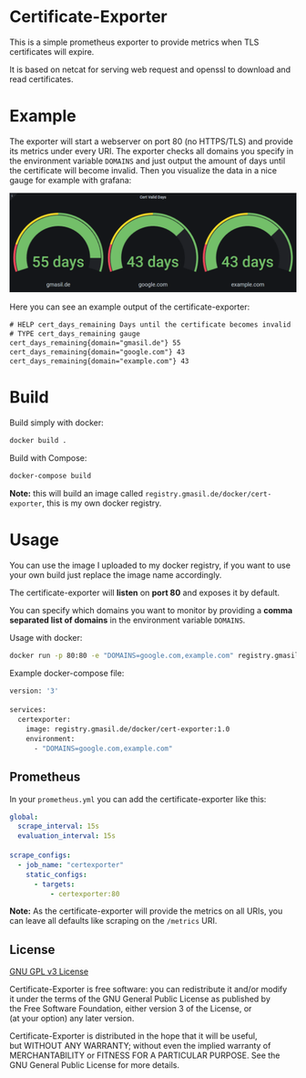 # Certificate-Exporter

This is a simple prometheus exporter to provide metrics when TLS certificates will expire.

It is based on netcat for serving web request and openssl to download and read certificates.

# Example

The exporter will start a webserver on port 80 (no HTTPS/TLS) and provide its metrics under every URI. The exporter checks all domains you specify in the environment variable `DOMAINS` and just output the amount of days until the certificate will become invalid. Then you visualize the data in a nice gauge for example with grafana:

![Grafana Gauge](img/grafana.png)

Here you can see an example output of the certificate-exporter:

```
# HELP cert_days_remaining Days until the certificate becomes invalid
# TYPE cert_days_remaining gauge
cert_days_remaining{domain="gmasil.de"} 55
cert_days_remaining{domain="google.com"} 43
cert_days_remaining{domain="example.com"} 43
```

# Build

Build simply with docker:

```bash
docker build .
```

Build with Compose:

```bash
docker-compose build
```

**Note:** this will build an image called `registry.gmasil.de/docker/cert-exporter`, this is my own docker registry.

# Usage

You can use the image I uploaded to my docker registry, if you want to use your own build just replace the image name accordingly.

The certificate-exporter will **listen** on **port 80** and exposes it by default.

You can specify which domains you want to monitor by providing a **comma separated list of domains** in the environment variable `DOMAINS`.

Usage with docker:

```bash
docker run -p 80:80 -e "DOMAINS=google.com,example.com" registry.gmasil.de/docker/cert-exporter:1.0
```

Example docker-compose file:

```bash
version: '3'

services:
  certexporter:
    image: registry.gmasil.de/docker/cert-exporter:1.0
    environment:
      - "DOMAINS=google.com,example.com"
```

## Prometheus

In your `prometheus.yml` you can add the certificate-exporter like this:

```yml
global:
  scrape_interval: 15s
  evaluation_interval: 15s

scrape_configs:
  - job_name: "certexporter"
    static_configs:
      - targets:
          - certexporter:80
```

**Note:** As the certificate-exporter will provide the metrics on all URIs, you can leave all defaults like scraping on the `/metrics` URI.

## License

[GNU GPL v3 License](LICENSE.md)

Certificate-Exporter is free software: you can redistribute it and/or modify  
it under the terms of the GNU General Public License as published by  
the Free Software Foundation, either version 3 of the License, or  
(at your option) any later version.

Certificate-Exporter is distributed in the hope that it will be useful,  
but WITHOUT ANY WARRANTY; without even the implied warranty of  
MERCHANTABILITY or FITNESS FOR A PARTICULAR PURPOSE. See the  
GNU General Public License for more details.

